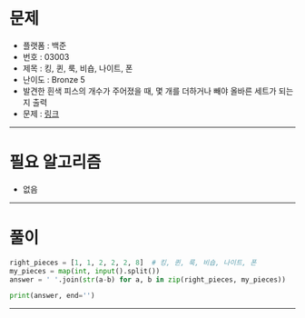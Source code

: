 # 문제
- 플랫폼 : 백준
- 번호 : 03003
- 제목 : 킹, 퀸, 룩, 비숍, 나이트, 폰
- 난이도 : Bronze 5
- 발견한 흰색 피스의 개수가 주어졌을 때, 몇 개를 더하거나 빼야 올바른 세트가 되는지 출력
- 문제 : <a href="https://www.acmicpc.net/problem/3003" target="_blank">링크</a>

---

# 필요 알고리즘
- 없음

---

# 풀이
```python
right_pieces = [1, 1, 2, 2, 2, 8]  # 킹, 퀸, 룩, 비숍, 나이트, 폰
my_pieces = map(int, input().split())
answer = ' '.join(str(a-b) for a, b in zip(right_pieces, my_pieces))

print(answer, end='')
```

---
